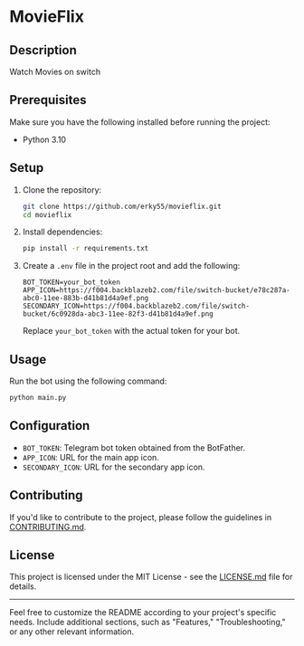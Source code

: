 # MovieFlix

## Description
Watch Movies on switch

## Prerequisites

Make sure you have the following installed before running the project:

- Python 3.10

## Setup

1. Clone the repository:

    ```bash
    git clone https://github.com/erky55/movieflix.git
    cd movieflix
    ```

2. Install dependencies:

    ```bash
    pip install -r requirements.txt
    ```

3. Create a `.env` file in the project root and add the following:

    ```env
    BOT_TOKEN=your_bot_token
    APP_ICON=https://f004.backblazeb2.com/file/switch-bucket/e78c287a-abc0-11ee-883b-d41b81d4a9ef.png
    SECONDARY_ICON=https://f004.backblazeb2.com/file/switch-bucket/6c0928da-abc3-11ee-82f3-d41b81d4a9ef.png
    ```

    Replace `your_bot_token` with the actual token for your bot.

## Usage

Run the bot using the following command:

```bash
python main.py
```

## Configuration

- `BOT_TOKEN`: Telegram bot token obtained from the BotFather.
- `APP_ICON`: URL for the main app icon.
- `SECONDARY_ICON`: URL for the secondary app icon.

## Contributing

If you'd like to contribute to the project, please follow the guidelines in [CONTRIBUTING.md](CONTRIBUTING.md).

## License

This project is licensed under the MIT License - see the [LICENSE.md](LICENSE.md) file for details.

---

Feel free to customize the README according to your project's specific needs. Include additional sections, such as "Features," "Troubleshooting," or any other relevant information.